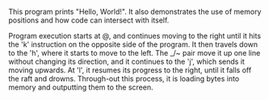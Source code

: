 This program prints "Hello, World!". It also demonstrates the use of memory positions and how code can intersect with itself.

Program execution starts at @, and continues moving to the right until it hits the 'k' instruction on the opposite side of the program. It then travels down to the 'h', where it starts to move to the left. The _/~ pair move it up one line without changing its direction, and it continues to the 'j', which sends it moving upwards. At 'l', it resumes its progress to the right, until it falls off the raft and drowns. Through-out this process, it is loading bytes into memory and outputting them to the screen.